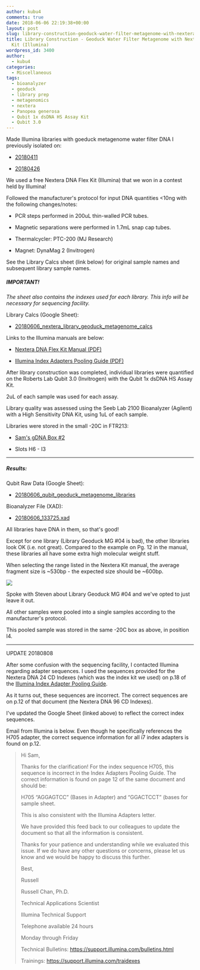 ```yaml
---
author: kubu4
comments: true
date: 2018-06-06 22:19:38+00:00
layout: post
slug: library-construction-geoduck-water-filter-metagenome-with-nextera-dna-flex-kit-illumina
title: Library Construction - Geoduck Water Filter Metagenome with Nextera DNA Flex
  Kit (Illumina)
wordpress_id: 3400
author:
  - kubu4
categories:
  - Miscellaneous
tags:
  - bioanalyzer
  - geoduck
  - library prep
  - metagenomics
  - nextera
  - Panopea generosa
  - Qubit 1x dsDNA HS Assay Kit
  - Qubit 3.0
---
```


Made Illumina libraries with goeduck metagenome water filter DNA I previously isolated on:





  * [20180411](2018/04/11/dna-isolation-quantification-metagenomics-water-filters.html)



  * [20180426](2018/04/26/dna-isolation-quantification-metagenomics-water-filters-2.html)






We used a free Nextera DNA Flex Kit (Illumina) that we won in a contest held by Illumina!

Followed the manufacturer's protocol for input DNA quantities <10ng with the following changes/notes:





  * PCR steps performed in 200uL thin-walled PCR tubes.



  * Magnetic separations were performed in 1.7mL snap cap tubes.



  * Thermalcycler: PTC-200 (MJ Research)



  * Magnet: DynaMag 2 (Invitrogen)






See the Library Calcs sheet (link below) for original sample names and subsequent library sample names.



##### IMPORTANT!



_The sheet also contains the indexes used for each library. This info will be necessary for sequencing facility._

Library Calcs (Google Sheet):





  * [20180606_nextera_library_geoduck_metagenome_calcs](https://docs.google.com/spreadsheets/d/131Z45uaUycJhyZJRxbEVlOviyoGqV44GehUxaaOWcGo/edit?usp=sharing)



Links to the Illumina manuals are below:



  * [Nextera DNA Flex Kit Manual (PDF)](https://github.com/RobertsLab/resources/blob/master/protocols/Commercial_Protocols/Illumina_nextera-dna-flex-library-prep-reference-guide-1000000025416-01_20180523.pdf)



  * [Illumina Index Adapters Pooling Guide (PDF)](https://github.com/RobertsLab/resources/blob/master/protocols/Commercial_Protocols/Illumina_index-adapters-pooling-guide-1000000041074-02_20180523.pdf)






After library construction was completed, individual libraries were quantified on the Roberts Lab Qubit 3.0 (Invitrogen) with the Qubit 1x dsDNA HS Assay Kit.

2uL of each sample was used for each assay.

Library quality was assessed using the Seeb Lab 2100 Bioanalyzer (Agilent) with a High Sensitivity DNA Kit, using 1uL of each sample.

Libraries were stored in the small -20C in FTR213:





  * [Sam's gDNA Box #2](https://docs.google.com/spreadsheets/d/1SWzKMKh7LBOgTfvEhJamE6pZFsTpRXY7otzXUC5fZSM/edit?usp=sharing)



  * Slots H6 - I3






* * *





##### Results:





Qubit Raw Data (Google Sheet):





  * [20180606_qubit_geoduck_metagenome_libraries](https://docs.google.com/spreadsheets/d/1UzLYw0LIyN9SF9qs51Kk3Keozeqzor1RIjFKRPuzLwM/edit?usp=sharing)



Bioanalyzer File (XAD):



  * [20180606_133725.xad](https://owl.fish.washington.edu/Athaliana/20180606_133725.xad)



All libraries have DNA in them, so that's good!

Except for one library (Library Geoduck MG #04 is bad), the other libraries look OK (i.e. not great). Compared to the example on Pg. 12 in the manual, these libraries all have some extra high molecular weight stuff.

When selecting the range listed in the Nextera Kit manual, the average fragment size is ~530bp - the expected size should be ~600bp.

  

  

![](https://owl.fish.washington.edu/Athaliana/20180606_bioanalyzer_all_electropherograms_geoduck_mg_libraries.PNG)

Spoke with Steven about Library Geoduck MG #04 and we've opted to just leave it out.

All other samples were pooled into a single samples according to the manufacturer's protocol.

This pooled sample was stored in the same -20C box as above, in position I4.



* * *



UPDATE 20180808

After some confusion with the sequencing facility, I contacted Illumina regarding adapter sequences. I used the sequences provided for the Nextera DNA 24 CD Indexes (which was the index kit we used) on p.18 of the [Illumina Index Adapter Pooling Guide](https://support.illumina.com/content/dam/illumina-support/documents/documentation/chemistry_documentation/experiment-design/index-adapters-pooling-guide-1000000041074-02.pdf).

As it turns out, these sequences are incorrect. The correct sequences are on p.12 of that document (the Nextera DNA 96 CD Indexes).

I've updated the Google Sheet (linked above) to reflect the correct index sequences.

Email from Illumina is below. Even though he specifically references the H705 adapter, the correct sequence information for all i7 index adapters is found on p.12.



<blockquote>
  Hi Sam,
  
  Thanks for the clarification! For the index sequence H705, this sequence is incorrect in the Index Adapters Pooling Guide. The correct information is found on page 12 of the same document and should be:
  
  H705 “AGGAGTCC” (Bases in Adapter) and “GGACTCCT” (bases for sample sheet.
  
  This is also consistent with the Illumina Adapters letter.
  
  We have provided this feed back to our colleagues to update the document so that all the information is consistent.
  
  Thanks for your patience and understanding while we evaluated this issue. If we do have any other questions or concerns, please let us know and we would be happy to discuss this further.
  
  Best,
  
  Russell
  
  Russell Chan, Ph.D.
  
  Technical Applications Scientist
  
  Illumina Technical Support
  
  Telephone available 24 hours
  
  Monday through Friday
  
  Technical Bulletins: https://support.illumina.com/bulletins.html
  
  Trainings: https://support.illumina.com/traidexes
</blockquote>
